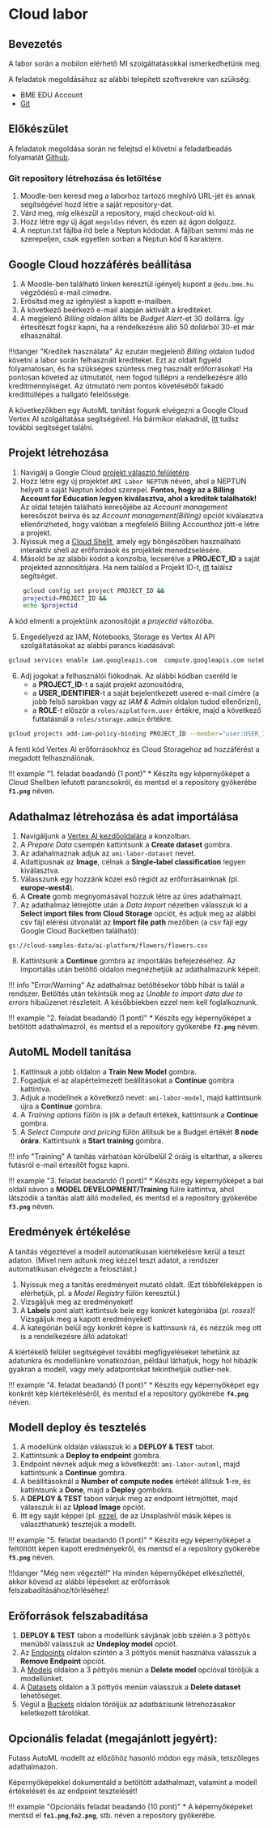 # Cloud labor

## Bevezetés

A labor során a mobilon elérhető MI szolgáltatásokkal ismerkedhetünk meg.

A feladatok megoldásához az alábbi telepített szoftverekre van szükség:

- BME EDU Account
- [Git](https://git-scm.com/)

## Előkészület

A feladatok megoldása során ne felejtsd el követni a feladatbeadás folyamatát [Github](../../tudnivalok/github/GitHub.md).

### Git repository létrehozása és letöltése

1. Moodle-ben keresd meg a laborhoz tartozó meghívó URL-jét és annak segítségével hozd létre a saját repository-dat.
2. Várd meg, míg elkészül a repository, majd checkout-old ki.
3. Hozz létre egy új ágat `megoldas` néven, és ezen az ágon dolgozz.
4. A neptun.txt fájlba írd bele a Neptun kódodat. A fájlban semmi más ne szerepeljen, csak egyetlen sorban a Neptun kód 6 karaktere.

## Google Cloud hozzáférés beállítása

1. A Moodle-ben található linken keresztül igényelj kupont a `@edu.bme.hu` végződésű e-mail címedre.
2. Erősítsd meg az igénylést a kapott e-mailben.
3. A következő beérkező e-mail alapján aktivált a krediteket.
4. A megjelenő *Billing* oldalon állíts be *Budget Alert*-et 30 dollárra. Így értesítészt fogsz kapni, ha a rendelkezésre álló 50 dollárból 30-et már elhasználtál.

!!!danger "Kreditek használata"
	Az ezután megjelenő *Billing* oldalon tudod követni a labor során felhasznált krediteket. Ezt az oldalt figyeld folyamatosan, és ha szükséges szüntess meg használt erőforrásokat! Ha pontosan követed az útmutatót, nem fogod túllépni a rendelkezésre álló kreditmennyiséget. Az útmutató nem pontos követéséből fakadó kredittúllépés a hallgató felelőssége.

A következőkben egy AutoML tanítást fogunk elvégezni a Google Cloud Vertex AI szolgáltatása segítségével. Ha bármikor elakadnál, [itt](https://cloud.google.com/vertex-ai/docs/tutorials/image-classification-automl/overview?authuser=0) tudsz további segítséget találni.


## Projekt létrehozása

1. Navigálj a Google Cloud [projekt választó felületére](https://console.cloud.google.com/projectselector2/home/dashboard?authuser=0).
2. Hozz létre egy új projektet ```AMI Labor NEPTUN``` néven, ahol a NEPTUN helyett a saját Neptun kódod szerepel. **Fontos, hogy az a Billing Account for Education legyen kiválasztva, ahol a kreditek találhatók!**  
   Az oldal tetején található keresőjébe az *Account management* keresőszót beírva és az *Account management(Billing)* opciót kiválasztva ellenőrizheted, hogy valóban a megfelelő Billing Accounthoz jött-e létre a projekt. 
4. Nyissuk meg a [Cloud Shellt](https://ssh.cloud.google.com/cloudshell/editor?authuser=0), amely egy böngészőben használható interaktív shell az erőforrások és projektek menedzselésére.
5. Másold be az alábbi kódot a konzolba, lecserélve a **PROJECT_ID**  a saját projekted azonosítójára. Ha nem találod a Projekt ID-t, [itt](https://cloud.google.com/vertex-ai/docs/tutorials/tabular-bq-prediction/prerequisites?authuser=0#find-project-id) találsz segítséget.

```bash
    gcloud config set project PROJECT_ID &&
    projectid=PROJECT_ID &&
    echo $projectid
```

A kód elmenti a projektünk azonosítóját a *projectid* változóba.  

5. Engedélyezd az IAM, Notebooks, Storage és Vertex AI API szolgáltatásokat az alábbi parancs kiadásával:
```bash
gcloud services enable iam.googleapis.com  compute.googleapis.com notebooks.googleapis.com storage.googleapis.com aiplatform.googleapis.com
```

6. Adj jogokat a felhasználói fiókodnak. Az alábbi kódban cseréld le
    - a **PROJECT_ID**-t a saját projekt azonosítódra,
    - a **USER_IDENTIFIER**-t a saját bejelentkezett usered e-mail címére (a jobb felső sarokban vagy az *IAM & Admin* oldalon tudod ellenőrizni),
    - a **ROLE**-t először a ```roles/aiplatform.user``` értékre, majd a következő futtatásnál a ```roles/storage.admin``` értékre.

```bash
gcloud projects add-iam-policy-binding PROJECT_ID --member="user:USER_IDENTIFIER" --role=ROLE
```

A fenti kód Vertex AI erőforrásokhoz és Cloud Storagehoz ad hozzáférést a megadott felhasználónak.


!!! example "1. feladat beadandó (1 pont)"
    * Készíts egy képernyőképet a Cloud Shellben lefutott parancsokról, és mentsd el a repository gyökerébe **`f1.png`** néven.

## Adathalmaz létrehozása és adat importálása

1. Navigáljunk a [Vertex AI kezdőoldalára](https://console.cloud.google.com/vertex-ai/?authuser=0) a konzolban.
2. A *Prepare Data* csempén kattintsunk a **Create dataset** gombra.
3. Az adahalmaznak adjuk az ```ami-labor-dataset``` nevet.
4. Adattípusnak az **Image**, célnak a **Single-label classification** legyen kiválasztva.
5. Válasszunk egy hozzánk közel eső régiót az erőforrásainknak (pl. **europe-west4**).
6. A **Create** gomb megnyomásával hozzuk létre az üres adathalmazt.
7. Az adathalmaz létrejötte után a *Data Import* nézetben válasszuk ki a **Select import files from Cloud Storage** opciót, és adjuk meg az alábbi csv fájl elérési útvonalát az **Import file path** mezőben (a csv fájl egy Google Cloud Bucketben található):
```
gs://cloud-samples-data/ai-platform/flowers/flowers.csv
```
8. Kattintsunk a **Continue** gombra az importálás befejezéséhez. Az importálás után betöltő oldalon megnézhetjük az adathalmazunk képeit.

!!! info "Error/Warning"
    Az adathalmaz betöltésekor több hibát is talál a rendszer. Betöltés után tekintsük meg az *Unable to import data due to errors* hibaüzenet részleteit. A későbbiekben ezzel nem kell foglalkoznunk.

!!! example "2. feladat beadandó (1 pont)"
    * Készíts egy képernyőképet a betöltött adathalmazról, és mentsd el a repository gyökerébe **`f2.png`** néven.

## AutoML Modell tanítása

1. Kattinsuk a jobb oldalon a **Train New Model** gombra.
2. Fogadjuk el az alapértelmezett beállításokat a **Continue** gombra kattintva.
3. Adjuk a modellnek a következő nevet: ```ami-labor-model```, majd kattintsunk újra a **Continue** gombra.
4. A *Training options* fülön is jók a default értékek, kattintsunk a **Continue** gombra.
5. A *Select Compute and pricing* fülön állítsuk be a Budget értékét **8 node órára**. Kattintsunk a **Start training** gombra.

!!! info "Training"
    A tanítás várhatóan körülbelül 2 óráig is eltarthat, a sikeres futásról e-mail értesítőt fogsz kapni.

!!! example "3. feladat beadandó (1 pont)"
    * Készíts egy képernyőképet a bal oldali sávon a **MODEL DEVELOPMENT/Training** fülre kattintva, ahol látszódik a tanítás alatt álló modelled, és mentsd el a repository gyökerébe **`f3.png`** néven.

## Eredmények értékelése

A tanítás végeztével a modell automatikusan kiértékelésre kerül a teszt adaton. (Mivel nem adtunk meg kézzel teszt adatot, a rendszer automatikusan elvégezte a felosztást.)  

1. Nyissuk meg a tanítás eredményeit mutató oldalt. (Ezt többféleképpen is elérhetjük, pl. a *Model Registry* fülön keresztül.)
2. Vizsgáljuk meg az eredményeket!
3. A **Labels** pont alatt kattintsuk bele egy konkrét kategóriába (pl. *roses*)! Vizsgáljuk meg a kapott eredményeket!
4. A kategórián belül egy konkrét képre is kattinsunk rá, és nézzük meg ott is a rendelkezésre álló adatokat!  

A kiértékelő felület segítségével további megfigyeléseket tehetünk az adatunkra és modellünkre vonatkozóan, például láthatjuk, hogy hol hibázik gyakran a modell, vagy mely adatpontokat tekinthetjük outlier-nek.

!!! example "4. feladat beadandó (1 pont)"
    * Készíts egy képernyőképet egy konkrét kép kiértékeléséről, és mentsd el a repository gyökerébe **`f4.png`** néven.


## Modell deploy és tesztelés

1. A modellünk oldalán válasszuk ki a **DEPLOY & TEST** tabot.
2. Kattintsunk a **Deploy to endpoint** gombra.
3. Endpoint névnek adjuk meg a következőt: ```ami-labor-automl```, majd kattintsunk a **Continue** gombra.
4. A beállításoknál a **Number of compute nodes** értékét állítsuk **1**-re, és kattintsunk a **Done**, majd a **Deploy** gombokra.
5. A **DEPLOY & TEST** tabon várjuk meg az endpoint létrejöttét, majd válasszuk ki az **Upload Image** opciót.
6. Itt egy saját képpel (pl. [ezzel](https://unsplash.com/photos/sunflower-field-under-blue-sky-during-daytime-2IzoIHBgYAo), de az Unsplashről másik képes is választhatunk) tesztejük a modellt.

!!! example "5. feladat beadandó (1 pont)"
    * Készíts egy képernyőképet a feltöltött képen kapott eredményekről, és mentsd el a repository gyökerébe **`f5.png`** néven.

!!!danger "Még nem végeztél!"
	Ha minden képernyőképet elkészítettél, akkor kövesd az alábbi lépéseket az erőforrások felszabadításához/törléséhez!

## Erőforrások felszabadítása

1. **DEPLOY & TEST** tabon a modellünk sávjának jobb szélén a 3 pöttyös menüből válasszuk az **Undeploy model** opciót.
2. Az [Endpoints](https://console.cloud.google.com/vertex-ai/endpoints?authuser=0) oldalon szintén a 3 pöttyös menüt használva válasszuk a **Remove Endpoint** opciót.
3. A [Models](https://console.cloud.google.com/vertex-ai/models?authuser=0) oldalon a 3 pöttyös menün a **Delete model** opcióval töröljük a modellünket.
4. A [Datasets](https://console.cloud.google.com/vertex-ai/datasets?authuser=0) oldalon a 3 pöttyös menün válasszuk a **Delete dataset** lehetőséget.
5. Végül a [Buckets](https://console.cloud.google.com/storage/browser?authuser=0) oldalon töröljük az adatbázisunk létrehozásakor keletkezett tárolókat.

## Opcionális feladat (megajánlott jegyért):

Futass AutoML modellt az előzőhöz hasonló módon egy másik, tetszőleges adathalmazon.  

Képernyőképekkel dokumentáld a betöltött adathalmazt, valamint a modell értékelését és az endpoint tesztelését!

!!! example "Opcionális feladat beadandó (10 pont)"
    * A képernyőképeket mentsd el **`fo1.png`**,**`fo2.png`**, stb. néven a repository gyökerébe.
